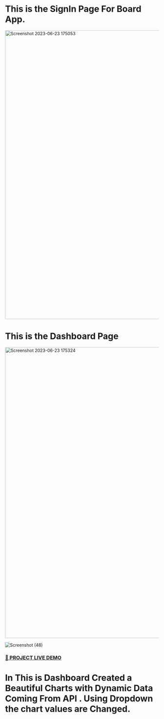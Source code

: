 # This is the SignIn Page For Board App.
<img width="946" alt="Screenshot 2023-06-23 175053" src="https://github.com/umesh-9/listed-company-reactjs-project/assets/87893815/62f10c55-ac6e-4cbc-adb2-613941c65f98">

# This is the Dashboard Page
<img width="953" alt="Screenshot 2023-06-23 175324" src="https://github.com/umesh-9/listed-company-reactjs-project/assets/87893815/c05cdccc-1fd8-490e-b297-3c93e0b9e9b2">

![Screenshot (48)](https://github.com/umesh-9/listed-company-reactjs-project/assets/87893815/2d030353-a59b-49e3-9e70-14adbb98d946)

### [🚀 PROJECT LIVE  DEMO](https://boardapp.netlify.app/)
# In This is Dashboard Created a Beautiful Charts with Dynamic Data Coming From API . Using Dropdown the chart values are Changed.

